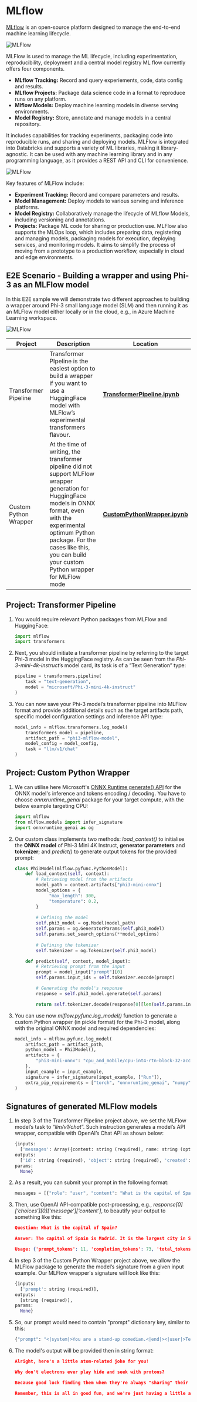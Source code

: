 
# MLflow

[MLflow](https://mlflow.org/) is an open-source platform designed to manage the end-to-end machine learning lifecycle.

![MLFlow](../../imgs/03/MLflow/MlFlowmlops.png)

MLFlow is used to manage the ML lifecycle, including experimentation, reproducibility, deployment and a central model registry ML flow currently offers four components. 

- **MLflow Tracking:** Record and query experiements, code, data config and results.
- **MLflow Projects:** Package data science code in a format to reproduce runs on any platform.
- **Mlflow Models:** Deploy machine learning models in diverse serving environments.
- **Model Registry:** Store, annotate and manage models in a central repository.

It includes capabilities for tracking experiments, packaging code into reproducible runs, and sharing and deploying models. MLFlow is integrated into Databricks and supports a variety of ML libraries, making it library-agnostic. It can be used with any machine learning library and in any programming language, as it provides a REST API and CLI for convenience.

![MLFlow](../../imgs/03/MLflow/MLflow2.png)

Key features of MLFlow include:

- **Experiment Tracking:** Record and compare parameters and results.
- **Model Management:** Deploy models to various serving and inference platforms.
- **Model Registry:** Collaboratively manage the lifecycle of MLflow Models, including versioning and annotations.
- **Projects:** Package ML code for sharing or production use.
MLFlow also supports the MLOps loop, which includes preparing data, registering and managing models, packaging models for execution, deploying services, and monitoring models. It aims to simplify the process of moving from a prototype to a production workflow, especially in cloud and edge environments.

## E2E Scenario - Building a wrapper and using Phi-3 as an MLFlow model

In this E2E sample we will demonstrate two different approaches to building a wrapper around Phi-3 small language model (SLM) and then running it as an MLFlow model either locally or in the cloud, e.g., in Azure Machine Learning workspace.

![MLFlow](../../imgs/03/MLflow/MlFlow1.png)

| Project | Description | Location |
| ------------ | ----------- | -------- |
| Transformer Pipeline | Transformer PIpeline is the easiest option to build a wrapper if you want to use a HuggingFace model with MLFlow’s experimental transformers flavour. | [**TransformerPipeline.ipynb**](../../code/06.E2E/E2E_Phi-3-MLflow_TransformerPipeline.ipynb) |
| Custom Python Wrapper | At the time of writing, the transformer pipeline did not support MLFlow wrapper generation for HuggingFace models in ONNX format, even with the experimental optimum Python package. For the cases like this, you can build your custom Python wrapper for MLFlow mode | [**CustomPythonWrapper.ipynb**](../../code/06.E2E/E2E_Phi-3-MLflow_CustomPythonWrapper.ipynb) |

## Project: Transformer Pipeline

1. You would require relevant Python packages from MLFlow and HuggingFace:

    ``` Python
    import mlflow
    import transformers
    ```

2. Next, you should initiate a transformer pipeline by referring to the target Phi-3 model in the HuggingFace registry. As can be seen from the _Phi-3-mini-4k-instruct_’s model card, its task is of a “Text Generation” type:

    ``` Python
    pipeline = transformers.pipeline(
        task = "text-generation",
        model = "microsoft/Phi-3-mini-4k-instruct"
    )
    ```

3. You can now save your Phi-3 model’s transformer pipeline into MLFlow format and provide additional details such as the target artifacts path, specific model configuration settings and inference API type:

    ``` Python
    model_info = mlflow.transformers.log_model(
        transformers_model = pipeline,
        artifact_path = "phi3-mlflow-model",
        model_config = model_config,
        task = "llm/v1/chat"
    )
    ```

## Project: Custom Python Wrapper

1. We can utilise here Microsoft's [ONNX Runtime generate() API](https://github.com/microsoft/onnxruntime-genai) for the ONNX model's inference and tokens encoding / decoding. You have to choose _onnxruntime_genai_ package for your target compute, with the below example targeting CPU:

    ``` Python
    import mlflow
    from mlflow.models import infer_signature
    import onnxruntime_genai as og
    ```

1. Our custom class implements two methods: _load_context()_ to initialise the **ONNX model** of Phi-3 Mini 4K Instruct, **generator parameters** and **tokenizer**; and _predict()_ to generate output tokens for the provided prompt:

    ``` Python
    class Phi3Model(mlflow.pyfunc.PythonModel):
        def load_context(self, context):
            # Retrieving model from the artifacts
            model_path = context.artifacts["phi3-mini-onnx"]
            model_options = {
                 "max_length": 300,
                 "temperature": 0.2,         
            }
        
            # Defining the model
            self.phi3_model = og.Model(model_path)
            self.params = og.GeneratorParams(self.phi3_model)
            self.params.set_search_options(**model_options)
            
            # Defining the tokenizer
            self.tokenizer = og.Tokenizer(self.phi3_model)
    
        def predict(self, context, model_input):
            # Retrieving prompt from the input
            prompt = model_input["prompt"][0]
            self.params.input_ids = self.tokenizer.encode(prompt)
    
            # Generating the model's response
            response = self.phi3_model.generate(self.params)
    
            return self.tokenizer.decode(response[0][len(self.params.input_ids):])
    ```

1. You can use now _mlflow.pyfunc.log_model()_ function to generate a custom Python wrapper (in pickle format) for the Phi-3 model, along with the original ONNX model and required dependencies:

    ``` Python
    model_info = mlflow.pyfunc.log_model(
        artifact_path = artifact_path,
        python_model = Phi3Model(),
        artifacts = {
            "phi3-mini-onnx": "cpu_and_mobile/cpu-int4-rtn-block-32-acc-level-4",
        },
        input_example = input_example,
        signature = infer_signature(input_example, ["Run"]),
        extra_pip_requirements = ["torch", "onnxruntime_genai", "numpy"],
    )
    ```

## Signatures of generated MLFlow models

1. In step 3 of the Transformer Pipeline project above, we set the MLFlow model’s task to “_llm/v1/chat_”. Such instruction generates a model’s API wrapper, compatible with OpenAI’s Chat API as shown below:

    ``` Python
    {inputs: 
      ['messages': Array({content: string (required), name: string (optional), role: string (required)}) (required), 'temperature': double (optional), 'max_tokens': long (optional), 'stop': Array(string) (optional), 'n': long (optional), 'stream': boolean (optional)],
    outputs: 
      ['id': string (required), 'object': string (required), 'created': long (required), 'model': string (required), 'choices': Array({finish_reason: string (required), index: long (required), message: {content: string (required), name: string (optional), role: string (required)} (required)}) (required), 'usage': {completion_tokens: long (required), prompt_tokens: long (required), total_tokens: long (required)} (required)],
    params: 
      None}
    ```

1. As a result, you can submit your prompt in the following format:

    ``` Python
    messages = [{"role": "user", "content": "What is the capital of Spain?"}]
    ```

1. Then, use OpenAI API-compatible post-processing, e.g., _response[0][‘choices’][0][‘message’][‘content’]_, to beautify your output to something like this:

    ``` JSON
    Question: What is the capital of Spain?
    
    Answer: The capital of Spain is Madrid. It is the largest city in Spain and serves as the political, economic, and cultural center of the country. Madrid is located in the center of the Iberian Peninsula and is known for its rich history, art, and architecture, including the Royal Palace, the Prado Museum, and the Plaza Mayor.
    
    Usage: {'prompt_tokens': 11, 'completion_tokens': 73, 'total_tokens': 84}
    ```

1. In step 3 of the Custom Python Wrapper project above, we allow the MLFlow package to generate the model’s signature from a given input example. Our MLFlow wrapper's signature will look like this:

    ``` Python
    {inputs: 
      ['prompt': string (required)],
    outputs: 
      [string (required)],
    params: 
      None}
    ```

1. So, our prompt would need to contain "prompt" dictionary key, similar to this:

    ``` Python
    {"prompt": "<|system|>You are a stand-up comedian.<|end|><|user|>Tell me a joke about atom<|end|><|assistant|>",}
    ```

1. The model's output will be provided then in string format:

    ``` JSON
    Alright, here's a little atom-related joke for you!
    
    Why don't electrons ever play hide and seek with protons?
    
    Because good luck finding them when they're always "sharing" their electrons!
    
    Remember, this is all in good fun, and we're just having a little atomic-level humor!
    ```
